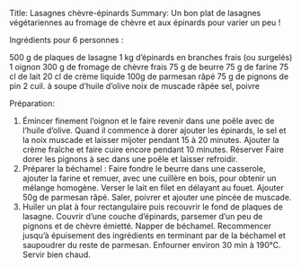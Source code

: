 Title: Lasagnes chèvre-épinards
Summary: Un bon plat de lasagnes végétariennes au fromage de chèvre et aux épinards pour varier un peu !

Ingrédients pour 6 personnes :

500 g de plaques de lasagne
1 kg d’épinards en branches frais (ou surgelés)
1 oignon
300 g de fromage de chèvre frais
75 g de beurre
75 g de farine
75 cl de lait
20 cl de crème liquide
100g de parmesan râpé
75 g de pignons de pin
2 cuil. à soupe d’huile d’olive
noix de muscade râpée
sel, poivre

Préparation:
1. Émincer finement l’oignon et le faire revenir dans une poêle avec de l’huile d’olive.
Quand il commence à dorer ajouter les épinards, le sel et la noix muscade et laisser mijoter pendant 15 à 20 minutes. Ajouter la crème fraîche et faire cuire encore pendant 10 minutes. Réserver
Faire dorer les pignons à sec dans une poêle et laisser refroidir.
2. Préparer la béchamel :
Faire fondre le beurre dans une casserole, ajouter la farine et remuer, avec une cuillère en bois, pour obtenir un mélange homogène. Verser le lait en filet en délayant au fouet. Ajouter 50g de parmesan râpé.
Saler, poivrer et ajouter une pincée de muscade.
3. Huiler un plat à four rectangulaire puis recouvrir le fond de plaques de lasagne. 
Couvrir d’une couche d’épinards, parsemer d’un peu de pignons et de chèvre émietté.
Napper de béchamel. Recommencer jusqu’à épuisement des ingrédients en terminant par de la béchamel et saupoudrer du reste de parmesan.
Enfourner environ 30 min à 190°C. Servir bien chaud.
